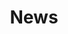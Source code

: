 ---
layout: news
title: News
permalink: /news
hero-banner:
    media:
        video: 
        image:
    title: News
    description: 
    cta:
        text: 
        link:  
---